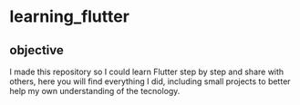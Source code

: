 # learning_flutter

## objective
I made this repository so I could learn Flutter step by step and share with others, here you will find everything I did, including small projects to better help my own understanding of the tecnology.
